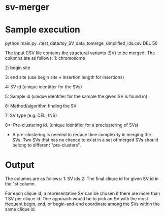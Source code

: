 # sv-merger

# Sample execution
python main.py ./test_data/toy_SV_data_tomerge_simplified_ids.csv DEL 50

The input CSV file contains the structural variants (SV) to be merged.
The columns are as follows: 
1: chromosome

2: begin site

3: end site (use begin site + insertion length for insertions)

4: SV id (unique identifier for the SVs)

5: Sample id (unique identifier for the sample the given SV is found in)

6: Method/algorithm finding the SV

7: SV type (e.g. DEL, INS)

8*: Pre-clustering id. (unique identifier for a preclustering of SVs)

* A pre-clustering is needed to reduce time complexity in merging the SVs. Two SVs that has no chance to exist in a set of merged SVs should belong to different "pre-clusters". 

# Output 

The columns are as follows:
1: SV ids
2: The final clique id for given SV id in the 1st column.

For each clique id, a representative SV can be chosen if there are more than 1 SV per clique id. One approach would be to pick an SV with the most frequent begin, end, or begin-and-end coordinate among the SVs within the same clique id.
